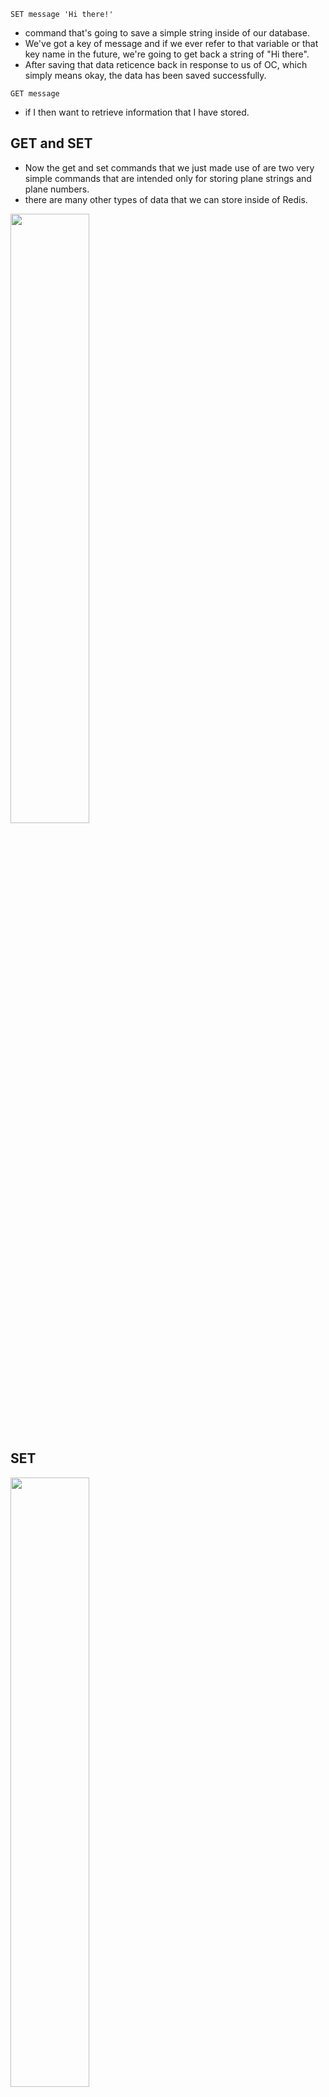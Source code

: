 `SET message 'Hi there!'`

- command that's going to save a simple string inside of our database.
- We've got a key of message and if we ever refer to that variable or that key name in the future, we're going to get back a string of "Hi there".
- After saving that data reticence back in response to us of OC, which simply means okay, the data has been saved successfully.

`GET message`

- if I then want to retrieve information that I have stored.

## GET and SET

- Now the get and set commands that we just made use of are two very simple commands that are intended only for storing plane strings and plane numbers.
- there are many other types of data that we can store inside of Redis.

[<img src="./pictures/data_types_redis.png" width="50%"/>](./pictures/data_types_redis.png)

## SET

[<img src="./pictures/set_command.png" width="50%"/>](./pictures/set_command.png)

`SET color red`

- returns ok

`SET color red`
`SET color green GET`

- returns last value red

[<img src="./pictures/set_xx.png" width="50%"/>](./pictures/set_xx.png)

`SET asdf 'sdfsfd ghjk' XX`

- returns null because `XX` means set this value only if the key already exists.

[<img src="./pictures/set_nx.png" width="50%"/>](./pictures/set_nx.png)

`SET color blue NX`

- returns null because `NX` means set this value only if the key doesn't already exists.

`SET color red EX 2`
`GET color`

- color key will expire in 2 seconds so if get within 2 seconds we will get the value

`GET color`

- If we get after 2 seconds then we will get null value.

- We just made use of the option EX. PX allows you to designate how long to wait in milliseconds. EXAT and PXAT allow to specify a date time. KEEPTTL means keep any expiration that has already been applied to this key.

- Redis was originally designed as a caching server. That means that it's going to keep around some amount of data for some period of time and then eventually just plain get rid of it when it's not needed anymore.

# News API redis example

[<img src="./pictures/news-api-redis-example.png" width="50%"/>](./pictures/news-api-redis-example.png)

- Well, assume that we get some request in for news headlines and we want to respond to this request as fast as we possibly can. So our API might decide to first see if the latest headlines are stored inside of Redis at this point. If No data inside of your whatsoever. As soon as the API sees that no data is available inside of Redis, it might fall back as a second choice to trying to get some data out of our traditional database, which in general is probably going to be much slower than using Redis.

- The API is going to get a copy of those latest headlines and send them back in response to whoever made that original request Simultaneously it might also store a copy of the latest headlines inside of Redis. When another request comes in for news headlines, the API might again check to see if the data is available in Redis. The API can take the data right here very, very quickly as it did not have to access the traditional database and immediately sent back a response right away.

- But the downside here is that we might not have anything available for any other part of our application to automatically update the headlines inside of Redis. Remember, Redis, all of its data has to be stored in memory. So we can't always just put all of our headlines in Redis because we might eventually run out of memory. But to get around that problem, we might decide to automatically delete this particular headline after it has not been accessed in any way in some number of seconds or milliseconds, maybe after 10 seconds passed.

# SET and SETEX

[<img src="./pictures/setex_vs_set.png" width="50%"/>](./pictures/setex_vs_set.png)

# SET and SETNX

[<img src="./pictures/set_vs_setnx.png" width="50%"/>](./pictures/set_vs_setnx.png)

# MSET can be used to set multitple key value pairs simultaneously.

`SETEX color 2 red`

`GET color`

- This will return null after 2 seconds

`MSET color red model toyota`
`GET color`
`GET model`

[<img src="./pictures/mset.png" width="50%"/>](./pictures/mset.png)

[<img src="./pictures/msetnx.png" width="50%"/>](./pictures/msetnx.png)

# MGET

[<img src="./pictures/msetnx.png" width="50%"/>](./pictures/mget.png)

# DEL

[<img src="./pictures/del.png" width="50%"/>](./pictures/del.png)

`DEL color`
`GET color`

- This will return null.

# GETRANGE

[<img src="./pictures/get_range.png" width="50%"/>](./pictures/get_range.png)

`GETRANGE model 0 2`

# SETRANGE

[<img src="./pictures/setrange.png" width="50%"/>](./pictures/setrange.png)

`GET model`

- This will return Toyota.

`SETRANGE model 2 blue`
`GET model`

- This will return toblue

# number commands

[<img src="./pictures/number_commands.png" width="50%"/>](./pictures/number_commands.png)

[<img src="./pictures/numbers_redis.png" width="50%"/>](./pictures/numbers_redis.png)

- Internally, Redis is going to store that number as a string of 20. That's a string right there inside of Redis. It is understood to be a string. When we try to retrieve that value. So if we do a get age registers going to send back to us a string containing the number 20. And so inside of our app server, we have to take that string. We have to pass it to turn it into a plane number.

[<img src="./pictures/incr_decr.png" width="50%"/>](./pictures/incr_decr.png)

`SET age 20`

`DECR age`
`GET age`

`INCR age`
`GET age`

[<img src="./pictures/incrby_decrby.png" width="50%"/>](./pictures/incrby_decrby.png)

`INCRBY age 20`
`GET age`

`DECRBY age 5`
`GET age`

[<img src="./pictures/incrbyfloat.png" width="50%"/>](./pictures/incrbyfloat.png)

[<img src="./pictures/incrbyfloat_negative.png" width="50%"/>](./pictures/incrbyfloat_negative.png)

`INCRBYFLOAT age -3.33 `

# Redis is synchronous

- Redis is synchronous and single threaded in nature. That means that even if a tremendous number of commands are coming in at exactly the same time, like the same microsecond, it doesn't make a difference to Redis. Redis only processes one command at a time in the order that they are received.

[<img src="./pictures/redis_issue.png" width="50%"/>](./pictures/redis_issue.png)

[<img src="./pictures/redis_synchronous_solution.png" width="50%"/>](./pictures/redis_synchronous_solution.png)

[<img src="./pictures/redis_synchronous.png" width="50%"/>](./pictures/redis_synchronous.png)
